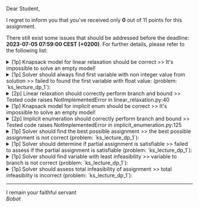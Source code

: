 Dear Student,

I regret to inform you that you've received only **0** out of 11 points for this assignment.

There still exist some issues that should be addressed before the deadline: **2023-07-05 07:59:00 CEST (+0200)**. For further details, please refer to the following list:

<details><summary>[1p] Knapsack model for linear relaxation should be correct &gt;&gt; It&#x27;s impossible to solve an empty model!</summary></details>
<details><summary>[1p] Solver should always find first variable with non integer value from solution &gt;&gt; failed to found the first variable with float value: (problem: `ks_lecture_dp_1`):</summary>-&nbsp;got:&nbsp;None<br>-&nbsp;expected:&nbsp;x1(v:6,&nbsp;w:5)<br>-&nbsp;for&nbsp;solution:<br>&nbsp;&nbsp;&nbsp;&nbsp;-&nbsp;objective&nbsp;value:&nbsp;11.6<br>&nbsp;&nbsp;&nbsp;&nbsp;-&nbsp;assignment:<br>&nbsp;&nbsp;&nbsp;&nbsp;&emsp;-&nbsp;x0(v:5,&nbsp;w:4)&nbsp;=&nbsp;1.000<br>&nbsp;&nbsp;&nbsp;&nbsp;&emsp;-&nbsp;x1(v:6,&nbsp;w:5)&nbsp;=&nbsp;0.600<br>&nbsp;&nbsp;&nbsp;&nbsp;&emsp;-&nbsp;x2(v:3,&nbsp;w:2)&nbsp;=&nbsp;1.000</details>
<details><summary>[2p] Linear relaxation should correctly perform branch and bound &gt;&gt; Tested code raises NotImplementedError in linear_relaxation.py:40</summary></details>
<details><summary>[1p] Knapsack model for implicit enum should be correct &gt;&gt; It&#x27;s impossible to solve an empty model!</summary></details>
<details><summary>[2p] Implicit enumeration should correctly perform branch and bound &gt;&gt; Tested code raises NotImplementedError in implicit_enumeration.py:125</summary></details>
<details><summary>[1p] Solver should find the best possible assignment &gt;&gt; the best possible assignment is not correct (problem: `ks_lecture_dp_1`):</summary>-&nbsp;got:&nbsp;[]<br>-&nbsp;expected:&nbsp;[0,&nbsp;0,&nbsp;0]<br>-&nbsp;enum&nbsp;model:<br>&nbsp;&nbsp;&nbsp;&nbsp;-&nbsp;name:&nbsp;knapsack<br>&nbsp;&nbsp;&nbsp;&nbsp;-&nbsp;variables:<br>&nbsp;&nbsp;&nbsp;&nbsp;&emsp;x0(v:5,&nbsp;w:4)&nbsp;∈&nbsp;{0,1}<br>&nbsp;&nbsp;&nbsp;&nbsp;&emsp;x1(v:6,&nbsp;w:5)&nbsp;∈&nbsp;{0,1}<br>&nbsp;&nbsp;&nbsp;&nbsp;&emsp;x2(v:3,&nbsp;w:2)&nbsp;∈&nbsp;{0,1}<br>&nbsp;&nbsp;&nbsp;&nbsp;-&nbsp;constraints:<br>&nbsp;&nbsp;&nbsp;&nbsp;&emsp;-4.0*x0(v:5,&nbsp;w:4)&nbsp;-&nbsp;5.0*x1(v:6,&nbsp;w:5)&nbsp;-&nbsp;2.0*x2(v:3,&nbsp;w:2)&nbsp;<=&nbsp;-2.0<br>&nbsp;&nbsp;&nbsp;&nbsp;-&nbsp;objective:<br>&nbsp;&nbsp;&nbsp;&nbsp;&emsp;max:&nbsp;z&nbsp;=&nbsp;-5.0*x0(v:5,&nbsp;w:4)&nbsp;-&nbsp;6.0*x1(v:6,&nbsp;w:5)&nbsp;-&nbsp;3.0*x2(v:3,&nbsp;w:2)<br>-&nbsp;for&nbsp;args:<br>&nbsp;&nbsp;&nbsp;&nbsp;&nbsp;partial_assignment&nbsp;=&nbsp;{}</details>
<details><summary>[1p] Solver should determine if partial assignment is satisfiable &gt;&gt; failed to assess if the partial assignment is satisfiable (problem: `ks_lecture_dp_1`):</summary>-&nbsp;got:&nbsp;True<br>-&nbsp;expected:&nbsp;False<br>-&nbsp;enum&nbsp;model:<br>&nbsp;&nbsp;&nbsp;&nbsp;-&nbsp;name:&nbsp;knapsack<br>&nbsp;&nbsp;&nbsp;&nbsp;-&nbsp;variables:<br>&nbsp;&nbsp;&nbsp;&nbsp;&emsp;x0(v:5,&nbsp;w:4)&nbsp;∈&nbsp;{0,1}<br>&nbsp;&nbsp;&nbsp;&nbsp;&emsp;x1(v:6,&nbsp;w:5)&nbsp;∈&nbsp;{0,1}<br>&nbsp;&nbsp;&nbsp;&nbsp;&emsp;x2(v:3,&nbsp;w:2)&nbsp;∈&nbsp;{0,1}<br>&nbsp;&nbsp;&nbsp;&nbsp;-&nbsp;constraints:<br>&nbsp;&nbsp;&nbsp;&nbsp;&emsp;-4.0*x0(v:5,&nbsp;w:4)&nbsp;-&nbsp;5.0*x1(v:6,&nbsp;w:5)&nbsp;-&nbsp;2.0*x2(v:3,&nbsp;w:2)&nbsp;<=&nbsp;-2.0<br>&nbsp;&nbsp;&nbsp;&nbsp;-&nbsp;objective:<br>&nbsp;&nbsp;&nbsp;&nbsp;&emsp;max:&nbsp;z&nbsp;=&nbsp;-5.0*x0(v:5,&nbsp;w:4)&nbsp;-&nbsp;6.0*x1(v:6,&nbsp;w:5)&nbsp;-&nbsp;3.0*x2(v:3,&nbsp;w:2)<br>-&nbsp;for&nbsp;args:<br>&nbsp;&nbsp;&nbsp;&nbsp;&nbsp;partial_assignment&nbsp;=&nbsp;{x0(v:5,&nbsp;w:4):&nbsp;0,&nbsp;x1(v:6,&nbsp;w:5):&nbsp;0,&nbsp;x2(v:3,&nbsp;w:2):&nbsp;0}</details>
<details><summary>[1p] Solver should find variable with least infeasibility &gt;&gt; variable to branch is not correct (problem: `ks_lecture_dp_1`):</summary>-&nbsp;got:&nbsp;x1(v:6,&nbsp;w:5)<br>-&nbsp;expected:&nbsp;x0(v:5,&nbsp;w:4)<br>-&nbsp;enum&nbsp;model:<br>&nbsp;&nbsp;&nbsp;&nbsp;-&nbsp;name:&nbsp;knapsack<br>&nbsp;&nbsp;&nbsp;&nbsp;-&nbsp;variables:<br>&nbsp;&nbsp;&nbsp;&nbsp;&emsp;x0(v:5,&nbsp;w:4)&nbsp;∈&nbsp;{0,1}<br>&nbsp;&nbsp;&nbsp;&nbsp;&emsp;x1(v:6,&nbsp;w:5)&nbsp;∈&nbsp;{0,1}<br>&nbsp;&nbsp;&nbsp;&nbsp;&emsp;x2(v:3,&nbsp;w:2)&nbsp;∈&nbsp;{0,1}<br>&nbsp;&nbsp;&nbsp;&nbsp;-&nbsp;constraints:<br>&nbsp;&nbsp;&nbsp;&nbsp;&emsp;-4.0*x0(v:5,&nbsp;w:4)&nbsp;-&nbsp;5.0*x1(v:6,&nbsp;w:5)&nbsp;-&nbsp;2.0*x2(v:3,&nbsp;w:2)&nbsp;<=&nbsp;-2.0<br>&nbsp;&nbsp;&nbsp;&nbsp;-&nbsp;objective:<br>&nbsp;&nbsp;&nbsp;&nbsp;&emsp;max:&nbsp;z&nbsp;=&nbsp;-5.0*x0(v:5,&nbsp;w:4)&nbsp;-&nbsp;6.0*x1(v:6,&nbsp;w:5)&nbsp;-&nbsp;3.0*x2(v:3,&nbsp;w:2)<br>-&nbsp;for&nbsp;args:<br>&nbsp;&nbsp;&nbsp;&nbsp;&nbsp;left&nbsp;=&nbsp;{x0(v:5,&nbsp;w:4),&nbsp;x2(v:3,&nbsp;w:2)}<br>&nbsp;&nbsp;&nbsp;&nbsp;&nbsp;partial_assignment&nbsp;=&nbsp;{}</details>
<details><summary>[1p] Solver should assess total infeasibility of assignment &gt;&gt; total infeasibilty is incorrect (problem: `ks_lecture_dp_1`):</summary>-&nbsp;got:&nbsp;0<br>-&nbsp;expected:&nbsp;2.0<br>-&nbsp;enum&nbsp;model:<br>&nbsp;&nbsp;&nbsp;&nbsp;-&nbsp;name:&nbsp;knapsack<br>&nbsp;&nbsp;&nbsp;&nbsp;-&nbsp;variables:<br>&nbsp;&nbsp;&nbsp;&nbsp;&emsp;x0(v:5,&nbsp;w:4)&nbsp;∈&nbsp;{0,1}<br>&nbsp;&nbsp;&nbsp;&nbsp;&emsp;x1(v:6,&nbsp;w:5)&nbsp;∈&nbsp;{0,1}<br>&nbsp;&nbsp;&nbsp;&nbsp;&emsp;x2(v:3,&nbsp;w:2)&nbsp;∈&nbsp;{0,1}<br>&nbsp;&nbsp;&nbsp;&nbsp;-&nbsp;constraints:<br>&nbsp;&nbsp;&nbsp;&nbsp;&emsp;-4.0*x0(v:5,&nbsp;w:4)&nbsp;-&nbsp;5.0*x1(v:6,&nbsp;w:5)&nbsp;-&nbsp;2.0*x2(v:3,&nbsp;w:2)&nbsp;<=&nbsp;-2.0<br>&nbsp;&nbsp;&nbsp;&nbsp;-&nbsp;objective:<br>&nbsp;&nbsp;&nbsp;&nbsp;&emsp;max:&nbsp;z&nbsp;=&nbsp;-5.0*x0(v:5,&nbsp;w:4)&nbsp;-&nbsp;6.0*x1(v:6,&nbsp;w:5)&nbsp;-&nbsp;3.0*x2(v:3,&nbsp;w:2)<br>-&nbsp;for&nbsp;args:<br>&nbsp;&nbsp;&nbsp;&nbsp;&nbsp;assignment&nbsp;=&nbsp;[0,&nbsp;0,&nbsp;0]</details>

-----------
I remain your faithful servant\
_Bobot_